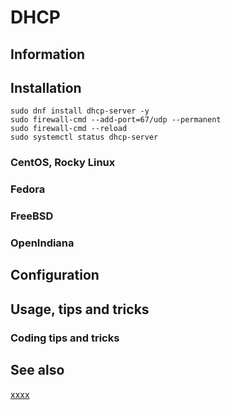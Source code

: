 # DHCP

## Information

## Installation

```shell
sudo dnf install dhcp-server -y
sudo firewall-cmd --add-port=67/udp --permanent
sudo firewall-cmd --reload
sudo systemctl status dhcp-server
```

### CentOS, Rocky Linux

### Fedora

### FreeBSD

### OpenIndiana

## Configuration

## Usage, tips and tricks

### Coding tips and tricks

## See also

[xxxx](http://yyyyy)
